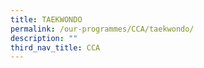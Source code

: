 ```yaml
---
title: TAEKWONDO
permalink: /our-programmes/CCA/taekwondo/
description: ""
third_nav_title: CCA
---
```

